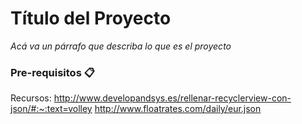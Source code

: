 # Título del Proyecto

_Acá va un párrafo que describa lo que es el proyecto_


### Pre-requisitos 📋

Recursos:
http://www.developandsys.es/rellenar-recyclerview-con-json/#:~:text=volley
http://www.floatrates.com/daily/eur.json

